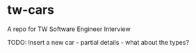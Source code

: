 # tw-cars
A repo for TW Software Engineer Interview


TODO: Insert a new car - partial details - what about the types?